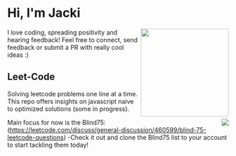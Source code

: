 # Hi, I'm Jacki

<img align='right' src='https://media.giphy.com/media/bcKmIWkUMCjVm/giphy.gif' width='200"'>
I love coding, spreading positivity and hearing feedback! Feel free to connect, send feedback or submit a PR with really cool ideas :)

## Leet-Code
Solving leetcode problems one line at a time. This repo offers insights on javascript naive to optimized solutions (some in progress).

<img align='right' src='https://imgur.com/a/BtI4tz0'>

Main focus for now is the Blind75: (https://leetcode.com/discuss/general-discussion/460599/blind-75-leetcode-questions)
-Check it out and clone the Blind75 list to your account to start tackling them today!


